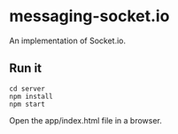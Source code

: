# messaging-socket.io
An implementation of Socket.io.

## Run it
```
cd server
npm install
npm start
```
Open the app/index.html file in a browser.
